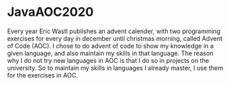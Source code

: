 # JavaAOC2020
Every year Eric Wastl publishes an advent calender, with two programming exercises for every day in december
until christmas morning, called Advent of Code (AOC). I chose to do advent of code to show my knowledge in a
given language, and also maintain my skills in that language. The reason why I do not try new languages in
AOC is that I do so in projects on the university. So to maintain my skills in languages I already master,
I use them for the exercises in AOC.
